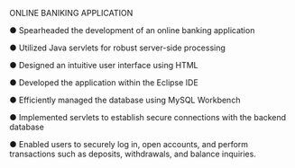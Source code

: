 ONLINE BANIKING APPLICATION

● Spearheaded the development of an online banking application

● Utilized Java servlets for robust server-side processing 

● Designed an intuitive user interface using HTML 

● Developed the application within the Eclipse IDE 

● Efficiently managed the database using MySQL Workbench 

● Implemented servlets to establish secure connections with the backend 
database 

● Enabled users to securely log in, open accounts, and perform 
transactions such as deposits, withdrawals, and balance inquiries. 
